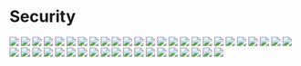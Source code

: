 # Security

![](https://github.com/ivantusek/Zend-PHP-Certification/blob/master/security/001.jpg)
![](https://github.com/ivantusek/Zend-PHP-Certification/blob/master/security/002.jpg)
![](https://github.com/ivantusek/Zend-PHP-Certification/blob/master/security/003.jpg)
![](https://github.com/ivantusek/Zend-PHP-Certification/blob/master/security/004.jpg)
![](https://github.com/ivantusek/Zend-PHP-Certification/blob/master/security/005.jpg)
![](https://github.com/ivantusek/Zend-PHP-Certification/blob/master/security/006.jpg)
![](https://github.com/ivantusek/Zend-PHP-Certification/blob/master/security/007.jpg)
![](https://github.com/ivantusek/Zend-PHP-Certification/blob/master/security/008.jpg)
![](https://github.com/ivantusek/Zend-PHP-Certification/blob/master/security/008_exp1.jpg)
![](https://github.com/ivantusek/Zend-PHP-Certification/blob/master/security/008_exp2.jpg)
![](https://github.com/ivantusek/Zend-PHP-Certification/blob/master/security/008_exp3.jpg)
![](https://github.com/ivantusek/Zend-PHP-Certification/blob/master/security/009.jpg)
![](https://github.com/ivantusek/Zend-PHP-Certification/blob/master/security/010.jpg)
![](https://github.com/ivantusek/Zend-PHP-Certification/blob/master/security/011.jpg)
![](https://github.com/ivantusek/Zend-PHP-Certification/blob/master/security/012.jpg)
![](https://github.com/ivantusek/Zend-PHP-Certification/blob/master/security/013.jpg)
![](https://github.com/ivantusek/Zend-PHP-Certification/blob/master/security/014.jpg)
![](https://github.com/ivantusek/Zend-PHP-Certification/blob/master/security/015.jpg)
![](https://github.com/ivantusek/Zend-PHP-Certification/blob/master/security/016.jpg)
![](https://github.com/ivantusek/Zend-PHP-Certification/blob/master/security/016_exp1.jpg)
![](https://github.com/ivantusek/Zend-PHP-Certification/blob/master/security/016_exp2.jpg)
![](https://github.com/ivantusek/Zend-PHP-Certification/blob/master/security/016_exp3.jpg)
![](https://github.com/ivantusek/Zend-PHP-Certification/blob/master/security/017.jpg)
![](https://github.com/ivantusek/Zend-PHP-Certification/blob/master/security/018.jpg)
![](https://github.com/ivantusek/Zend-PHP-Certification/blob/master/security/019.jpg)
![](https://github.com/ivantusek/Zend-PHP-Certification/blob/master/security/020.jpg)
![](https://github.com/ivantusek/Zend-PHP-Certification/blob/master/security/021.jpg)
![](https://github.com/ivantusek/Zend-PHP-Certification/blob/master/security/022.jpg)
![](https://github.com/ivantusek/Zend-PHP-Certification/blob/master/security/022_exp.jpg)
![](https://github.com/ivantusek/Zend-PHP-Certification/blob/master/security/023.jpg)
![](https://github.com/ivantusek/Zend-PHP-Certification/blob/master/security/024.jpg)
![](https://github.com/ivantusek/Zend-PHP-Certification/blob/master/security/025.jpg)
![](https://github.com/ivantusek/Zend-PHP-Certification/blob/master/security/026.jpg)
![](https://github.com/ivantusek/Zend-PHP-Certification/blob/master/security/027.jpg)
![](https://github.com/ivantusek/Zend-PHP-Certification/blob/master/security/027_exp.jpg)
![](https://github.com/ivantusek/Zend-PHP-Certification/blob/master/security/028.jpg)
![](https://github.com/ivantusek/Zend-PHP-Certification/blob/master/security/029.jpg)
![](https://github.com/ivantusek/Zend-PHP-Certification/blob/master/security/030.jpg)
![](https://github.com/ivantusek/Zend-PHP-Certification/blob/master/security/031.jpg)
![](https://github.com/ivantusek/Zend-PHP-Certification/blob/master/security/032.jpg)
![](https://github.com/ivantusek/Zend-PHP-Certification/blob/master/security/033.jpg)
![](https://github.com/ivantusek/Zend-PHP-Certification/blob/master/security/034.jpg)
![](https://github.com/ivantusek/Zend-PHP-Certification/blob/master/security/043_exp.jpg)
![](https://github.com/ivantusek/Zend-PHP-Certification/blob/master/security/035.jpg)



